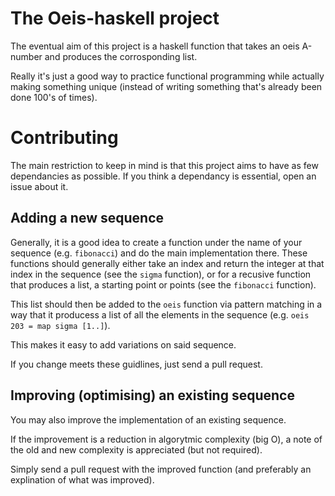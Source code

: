 # The Oeis-haskell project
The eventual aim of this project is a haskell function that takes an oeis A-number and produces the corrosponding list.

Really it's just a good way to practice functional programming while actually making something unique (instead of writing something that's already been done 100's of times).

# Contributing
The main restriction to keep in mind is that this project aims to have as few dependancies as possible. If you think a dependancy is essential, open an issue about it.
## Adding a new sequence
Generally, it is a good idea to create a function under the name of your sequence (e.g.  `fibonacci`) and do the main implementation there.  These functions should generally either take an index and return the integer at that index in the sequence (see the `sigma` function), or for a recusive function that produces a list, a starting point or points (see the `fibonacci` function).

This list should then be added to the `oeis` function via pattern matching in a way that it producess a list of all the elements in the sequence (e.g. `oeis 203 = map sigma [1..]`).

This makes it easy to add variations on said sequence.

If you change meets these guidlines, just send a pull request.
## Improving (optimising) an existing sequence
You may also improve the implementation of an existing sequence.

If the improvement is a reduction in algorytmic complexity (big O), a note of the old and new complexity is appreciated (but not required).

Simply send a pull request with the improved function (and preferably an explination of what was improved).

